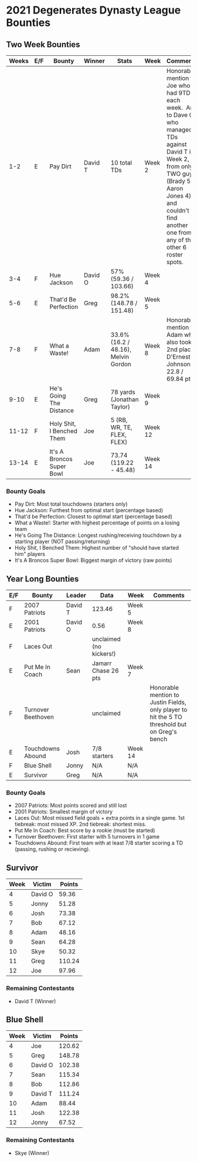 # 2021 Degenerates Dynasty League Bounties

## Two Week Bounties

| Weeks | E/F | Bounty                    | Winner  | Stats                               | Week    | Comments                                                                                                                                                                                                                     |
| ----- | --- | ------------------------- | ------- | ----------------------------------- | ------- | ---------------------------------------------------------------------------------------------------------------------------------------------------------------------------------------------------------------------------- |
| 1-2   | E   | Pay Dirt                  | David T | 10 total TDs                        | Week 2  | Honorable mention to Joe who had 9TDs each week.  And to Dave O who managed 9 TDs against David T in Week 2, from only TWO guys (Brady 5, Aaron Jones 4) and couldn't find another one from any of the other 6 roster spots. |
| 3-4   | F   | Hue Jackson               | David O | 57% (59.36 / 103.66)                | Week 4  |                                                                                                                                                                                                                              |
| 5-6   | E   | That'd Be Perfection      | Greg    | 98.2% (148.78 / 151.48)             | Week 5  |                                                                                                                                                                                                                              |
| 7-8   | F   | What a Waste!             | Adam    | 33.6% (16.2 / 48.16), Melvin Gordon | Week 8  | Honorable mention to Adam who also took 2nd place, D'Ernest Johnson 22.8 / 69.84 pts                                                                                                                                         |
| 9-10  | E   | He's Going The Distance   | Greg    | 78 yards (Jonathan Taylor)          | Week 9  |                                                                                                                                                                                                                              |
| 11-12 | F   | Holy Shit, I Benched Them | Joe     | 5 (RB, WR, TE, FLEX, FLEX)          | Week 12 |                                                                                                                                                                                                                              |
| 13-14 | E   | It's A Broncos Super Bowl | Joe     | 73.74 (119.22 - 45.48)              | Week 14 |                                                                                                                                                                                                                              |


### Bounty Goals

  - Pay Dirt: Most total touchdowns (starters only)
  - Hue Jackson: Furthest from optimal start (percentage based)
  - That'd be Perfection: Closest to optimal start (percentage based)
  - What a Waste!: Starter with highest percentage of points on a losing team
  - He's Going The Distance: Longest rushing/receiving touchdown by a starting player (NOT passing/returning)
  - Holy Shit, I Benched Them: Highest number of "should have started him" players
  - It's A Broncos Super Bowl: Biggest margin of victory (raw points)

## Year Long Bounties

| E/F | Bounty             | Leader  | Data                    | Week    | Comments                                                                                        |
|-----|--------------------|---------|-------------------------|---------|-------------------------------------------------------------------------------------------------|
| F   | 2007 Patriots      | David T | 123.46                  | Week 5  |                                                                                                 |
| E   | 2001 Patriots      | David O | 0.56                    | Week 8  |                                                                                                 |
| F   | Laces Out          |         | unclaimed (no kickers!) |         |                                                                                                 |
| E   | Put Me In Coach    | Sean    | Jamarr Chase 26 pts     | Week 7  |                                                                                                 |
| F   | Turnover Beethoven |         | unclaimed               |         | Honorable mention to Justin Fields, only player to hit the 5 TO threshold but on Greg's bench   |
| E   | Touchdowns Abound  | Josh    | 7/8 starters            | Week 14 |                                                                                                 |
| F   | Blue Shell         | Jonny   | N/A                     | N/A     |                                                                                                 |
| E   | Survivor           | Greg    | N/A                     | N/A     |                                                                                                 |


### Bounty Goals

  - 2007 Patriots: Most points scored and still lost
  - 2001 Patriots: Smallest margin of victory
  - Laces Out: Most missed field goals + extra points in a single game.  1st tiebreak: most missed XP.  2nd tiebreak: shortest miss.
  - Put Me In Coach: Best score by a rookie (must be started)
  - Turnover Beethoven: First starter with 5 turnovers in 1 game
  - Touchdowns Abound: First team with at least 7/8 starter scoring a TD (passing, rushing or recieving).

## Survivor

| Week | Victim  | Points |
| ---- | ------- | ------ |
| 4    | David O | 59.36  |
| 5    | Jonny   | 51.28  |
| 6    | Josh    | 73.38  |
| 7    | Bob     | 67.12  |
| 8    | Adam    | 48.16  |
| 9    | Sean    | 64.28  |
| 10   | Skye    | 50.32  |
| 11   | Greg    | 110.24 |
| 12   | Joe     | 97.96  |

### Remaining Contestants

  - David T (Winner)

## Blue Shell

| Week | Victim  | Points |
|------|---------|--------|
| 4    | Joe     | 120.62 |
| 5    | Greg    | 148.78 |
| 6    | David O | 102.38 |
| 7    | Sean    | 115.34 |
| 8    | Bob     | 112.86 |
| 9    | David T | 111.24 |
| 10   | Adam    | 88.44  |
| 11   | Josh    | 122.38 |
| 12   | Jonny   | 67.52  |

### Remaining Contestants

  - Skye (Winner)
